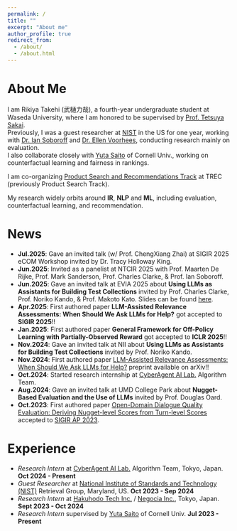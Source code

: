 ```yaml
---
permalink: /
title: ""
excerpt: "About me"
author_profile: true
redirect_from:
  - /about/
  - /about.html
---
```


# About Me
I am Rikiya Takehi (武樋力哉), a fourth-year undergraduate student at Waseda University, where I am honored to be supervised by [Prof. Tetsuya Sakai](http://sakailab.com/tetsuya/). <br> Previously, I was a guest researcher at [NIST](nist.gov) in the US for one year, working with [Dr. Ian Soboroff](https://www.nist.gov/people/ian-soboroff) and [Dr. Ellen Voorhees](https://www.nist.gov/people/ellen-m-voorhees), conducting research mainly on evaluation.<br> I also collaborate closely with [Yuta Saito](https://usait0.com/en/) of Cornell Univ., working on counterfactual learning and fairness in rankings. 

I am co-organizing [Product Search and Recommendations Track](https://trec-product-search.github.io/index.html) at TREC (previously Product Search Track).

My research widely orbits around **IR**, **NLP** and **ML**, including evaluation, counterfactual learning, and recommendation.

# News
- **Jul.2025**: Gave an invited talk (w/ Prof. ChengXiang Zhai) at SIGIR 2025 eCOM Workshop invited by Dr. Tracy Holloway King.
- **Jun.2025**: Invited as a panelist at NTCIR 2025 with Prof. Maarten De Rijke, Prof. Mark Sanderson, Prof. Charles Clarke, & Prof. Ian Soboroff.
- **Jun.2025**: Gave an invited talk at EVIA 2025 about **Using LLMs as Assistants for Building Test Collections** invited by Prof. Charles Clarke, Prof. Noriko Kando, & Prof. Makoto Kato. Slides can be found [here](https://drive.google.com/file/d/1aoF8ZOxFj3EcjXyw07yiDztj5HP_xbYf/view?usp=sharing).
- **Apr.2025**: First authored paper **LLM-Assisted Relevance Assessments: When Should We Ask LLMs for Help?** got accepted to **SIGIR 2025**!!
- **Jan.2025**: First authored paper **General Framework for Off-Policy Learning with Partially-Observed Reward** got accepted to **ICLR 2025**!!
- **Nov.2024**: Gave an invited talk at NII about **Using LLMs as Assistants for Building Test Collections** invited by Prof. Noriko Kando.
- **Nov.2024**: First authored paper [LLM-Assisted Relevance Assessments: When Should We Ask LLMs for Help?](https://arxiv.org/abs/2411.06877) preprint available on arXiv!!
- **Oct.2024**: Started research internship at [CyberAgent AI Lab.](https://www.cyberagent.co.jp/en/service/ai/) Algorithm Team.
- **Aug.2024**: Gave an invited talk at UMD College Park about **Nugget-Based Evaluation and the Use of LLMs** invited by Prof. Douglas Oard.
- **Oct.2023**: First authored paper [Open-Domain Dialogue Quality Evaluation: Deriving Nugget-level Scores from Turn-level Scores](https://doi.org/10.48550/arXiv.2310.00410) accepted to [SIGIR AP 2023](http://www.sigir-ap.org/sigir-ap-2023/).

# Experience
- _Research Intern_ at [CyberAgent AI Lab.](https://www.cyberagent.co.jp/en/service/ai/) Algorithm Team, Tokyo, Japan. **Oct 2024 - Present**
- _Guest Researcher_ at [National Institute of Standards and Technology (NIST)](https://www.nist.gov/) Retrieval Group, Maryland, US. **Oct 2023 - Sep 2024**
- _Research Intern_ at [Hakuhodo Tech Inc.](https://www.hakuhodo-technologies.co.jp/) / [Negocia Inc.](https://negocia.jp/), Tokyo, Japan. **Sept 2023 - Oct 2024**
- _Research Intern_ supervised by [Yuta Saito](https://usait0.com/en/) of Cornell Univ. **Jul 2023 - Present**

<!--
# Education
- **Waseda University** (2021-)
  - 3rd-year B.A student at Computer Science and Communications Engineering (English-based major)

# Languages
Japanese (native), English (fluent: TOEFL 110), French (fluent: CEFR/DELF B2)
-->

